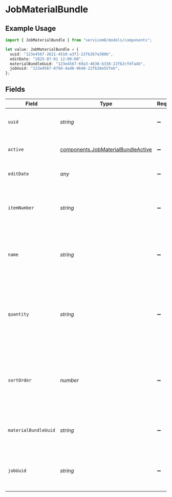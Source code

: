 # JobMaterialBundle

## Example Usage

```typescript
import { JobMaterialBundle } from "servicem8/models/components";

let value: JobMaterialBundle = {
  uuid: "123e4567-2621-4510-a3f1-22fb267e380b",
  editDate: "2025-07-01 12:00:00",
  materialBundleUuid: "123e4567-69a3-4638-b338-22fb2cfdfa4b",
  jobUuid: "123e4567-079d-4ad6-9648-22fb28e55feb",
};
```

## Fields

| Field                                                                                                                                                                              | Type                                                                                                                                                                               | Required                                                                                                                                                                           | Description                                                                                                                                                                        | Example                                                                                                                                                                            |
| ---------------------------------------------------------------------------------------------------------------------------------------------------------------------------------- | ---------------------------------------------------------------------------------------------------------------------------------------------------------------------------------- | ---------------------------------------------------------------------------------------------------------------------------------------------------------------------------------- | ---------------------------------------------------------------------------------------------------------------------------------------------------------------------------------- | ---------------------------------------------------------------------------------------------------------------------------------------------------------------------------------- |
| `uuid`                                                                                                                                                                             | *string*                                                                                                                                                                           | :heavy_minus_sign:                                                                                                                                                                 | Unique identifier for this record                                                                                                                                                  | 123e4567-2621-4510-a3f1-22fb267e380b                                                                                                                                               |
| `active`                                                                                                                                                                           | [components.JobMaterialBundleActive](../../models/components/jobmaterialbundleactive.md)                                                                                           | :heavy_minus_sign:                                                                                                                                                                 | Record active/deleted flag.  Valid values are [0,1]                                                                                                                                |                                                                                                                                                                                    |
| `editDate`                                                                                                                                                                         | *any*                                                                                                                                                                              | :heavy_minus_sign:                                                                                                                                                                 | Timestamp at which record was last modified                                                                                                                                        | 2025-07-01 12:00:00                                                                                                                                                                |
| `itemNumber`                                                                                                                                                                       | *string*                                                                                                                                                                           | :heavy_minus_sign:                                                                                                                                                                 | Unique identifier for the material bundle within the job. Displayed on the Quote/Invoice in the same way as for JobMaterials.                                                      |                                                                                                                                                                                    |
| `name`                                                                                                                                                                             | *string*                                                                                                                                                                           | :heavy_minus_sign:                                                                                                                                                                 | Descriptive name of the job material bundle. Displayed on the Quote/Invoice in the same way as for JobMaterials.                                                                   |                                                                                                                                                                                    |
| `quantity`                                                                                                                                                                         | *string*                                                                                                                                                                           | :heavy_minus_sign:                                                                                                                                                                 | The quantity shown for the bundle line item on the invoice. Must be greater than zero. The quantity of each JobMaterial within the bundle is determined by dividing by this value. |                                                                                                                                                                                    |
| `sortOrder`                                                                                                                                                                        | *number*                                                                                                                                                                           | :heavy_minus_sign:                                                                                                                                                                 | Defines the display order of the JobMaterialBundle relative to other JobMaterials and JobMaterialBundles on the Job. Lower values are displayed first.                             |                                                                                                                                                                                    |
| `materialBundleUuid`                                                                                                                                                               | *string*                                                                                                                                                                           | :heavy_minus_sign:                                                                                                                                                                 | UUID of the MaterialBundle which this JobMaterialBundle was originally created from.                                                                                               | 123e4567-69a3-4638-b338-22fb2cfdfa4b                                                                                                                                               |
| `jobUuid`                                                                                                                                                                          | *string*                                                                                                                                                                           | :heavy_minus_sign:                                                                                                                                                                 | UUID of the job that this material bundle is associated with. Links the bundle to a specific job record.                                                                           | 123e4567-079d-4ad6-9648-22fb28e55feb                                                                                                                                               |